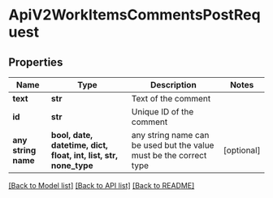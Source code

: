 # ApiV2WorkItemsCommentsPostRequest


## Properties
Name | Type | Description | Notes
------------ | ------------- | ------------- | -------------
**text** | **str** | Text of the comment | 
**id** | **str** | Unique ID of the comment | 
**any string name** | **bool, date, datetime, dict, float, int, list, str, none_type** | any string name can be used but the value must be the correct type | [optional]

[[Back to Model list]](../README.md#documentation-for-models) [[Back to API list]](../README.md#documentation-for-api-endpoints) [[Back to README]](../README.md)


